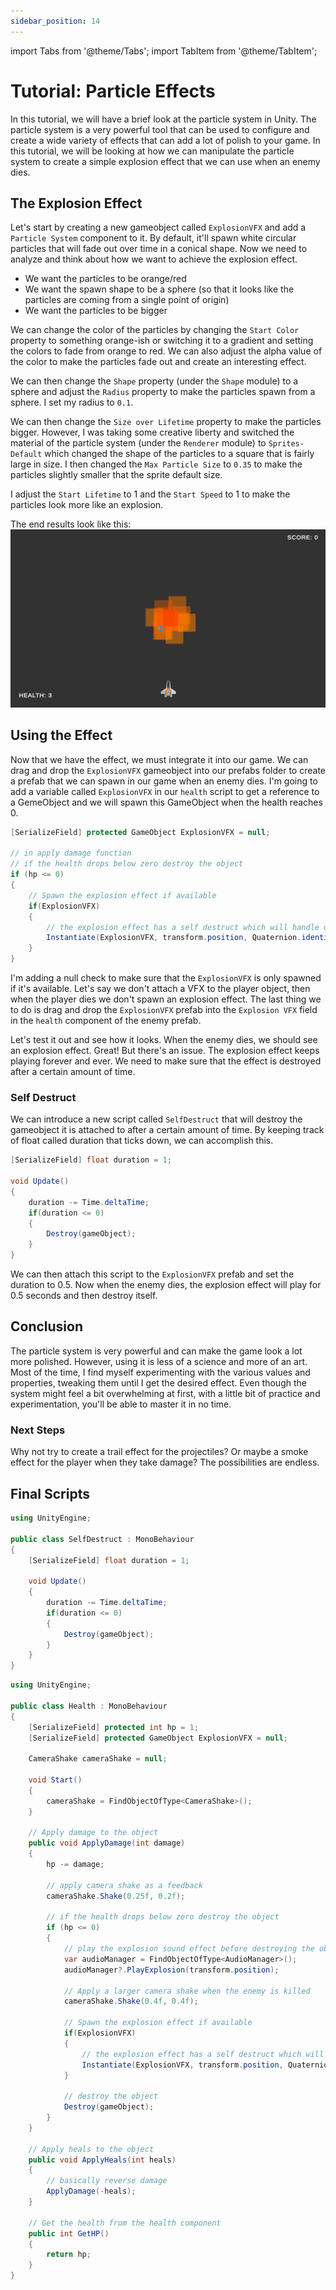 ```yaml
---
sidebar_position: 14
---
```


import Tabs from '@theme/Tabs';
import TabItem from '@theme/TabItem';

# Tutorial: Particle Effects
In this tutorial, we will have a brief look at the particle system in Unity. The particle system is a very powerful tool that can be used to configure and create a wide variety of effects that can add a lot of polish to your game. In this tutorial, we will be looking at how we can manipulate the particle system to create a simple explosion effect that we can use when an enemy dies.

## The Explosion Effect
Let's start by creating a new gameobject called `ExplosionVFX` and add a `Particle System` component to it. By default, it'll spawn white circular particles that will fade out over time in a conical shape. Now we need to analyze and think about how we want to achieve the explosion effect.

- We want the particles to be orange/red
- We want the spawn shape to be a sphere (so that it looks like the particles are coming from a single point of origin)
- We want the particles to be bigger

We can change the color of the particles by changing the `Start Color` property to something orange-ish or switching it to a gradient and setting the colors to fade from orange to red. We can also adjust the alpha value of the color to make the particles fade out and create an interesting effect.

We can then change the `Shape` property (under the `Shape` module) to a sphere and adjust the `Radius` property to make the particles spawn from a sphere. I set my radius to `0.1`.

We can then change the `Size over Lifetime` property to make the particles bigger. However, I was taking some creative liberty and switched the material of the particle system (under the `Renderer` module) to `Sprites-Default` which changed the shape of the particles to a square that is fairly large in size. I then changed the `Max Particle Size` to `0.35` to make the particles slightly smaller that the sprite default size.

I adjust the `Start Lifetime` to 1 and the `Start Speed` to 1 to make the particles look more like an explosion.

The end results look like this:
![Explosion VFX](../../static/screenshots/Explosion.gif)

## Using the Effect
Now that we have the effect, we must integrate it into our game. We can drag and drop the `ExplosionVFX` gameobject into our prefabs folder to create a prefab that we can spawn in our game when an enemy dies. I'm going to add a variable called `ExplosionVFX` in our `health` script to get a reference to a GemeObject and we will spawn this GameObject when the health reaches 0.

```csharp
[SerializeField] protected GameObject ExplosionVFX = null;

// in apply damage function
// if the health drops below zero destroy the object
if (hp <= 0)
{
    // Spawn the explosion effect if available
    if(ExplosionVFX)
    {
        // the explosion effect has a self destruct which will handle destroying itself
        Instantiate(ExplosionVFX, transform.position, Quaternion.identity);
    }
}
```

I'm adding a null check to make sure that the `ExplosionVFX` is only spawned if it's available. Let's say we don't attach a VFX to the player object, then when the player dies we don't spawn an explosion effect. The last thing we to do is drag and drop the `ExplosionVFX` prefab into the `Explosion VFX` field in the `health` component of the enemy prefab.

Let's test it out and see how it looks. When the enemy dies, we should see an explosion effect. Great! But there's an issue. The explosion effect keeps playing forever and ever. We need to make sure that the effect is destroyed after a certain amount of time.

### Self Destruct
We can introduce a new script called `SelfDestruct` that will destroy the gameobject it is attached to after a certain amount of time. By keeping track of float called duration that ticks down, we can accomplish this.

```csharp
[SerializeField] float duration = 1;

void Update()
{
    duration -= Time.deltaTime;
    if(duration <= 0)
    {
        Destroy(gameObject);
    }
}
```

We can then attach this script to the `ExplosionVFX` prefab and set the duration to 0.5. Now when the enemy dies, the explosion effect will play for 0.5 seconds and then destroy itself.

## Conclusion
The particle system is very powerful and can make the game look a lot more polished. However, using it is less of a science and more of an art. Most of the time, I find myself experimenting with the various values and properties, tweaking them until I get the desired effect. Even though the system might feel a bit overwhelming at first, with a little bit of practice and experimentation, you'll be able to master it in no time. 

### Next Steps
Why not try to create a trail effect for the projectiles? Or maybe a smoke effect for the player when they take damage? The possibilities are endless.

## Final Scripts
<Tabs>
<TabItem value="SelfDestruct.cs">

```csharp
using UnityEngine;

public class SelfDestruct : MonoBehaviour
{
    [SerializeField] float duration = 1;

    void Update()
    {
        duration -= Time.deltaTime;
        if(duration <= 0)
        {
            Destroy(gameObject);
        }
    }
}
```

</TabItem>
<TabItem value="Health.cs">

```csharp
using UnityEngine;

public class Health : MonoBehaviour
{
    [SerializeField] protected int hp = 1;
    [SerializeField] protected GameObject ExplosionVFX = null;

    CameraShake cameraShake = null;

    void Start()
    {
        cameraShake = FindObjectOfType<CameraShake>();
    }

    // Apply damage to the object
    public void ApplyDamage(int damage)
    {
        hp -= damage;

        // apply camera shake as a feedback
        cameraShake.Shake(0.25f, 0.2f);

        // if the health drops below zero destroy the object
        if (hp <= 0)
        {
            // play the explosion sound effect before destroying the object
            var audioManager = FindObjectOfType<AudioManager>();
            audioManager?.PlayExplosion(transform.position);

            // Apply a larger camera shake when the enemy is killed
            cameraShake.Shake(0.4f, 0.4f);

            // Spawn the explosion effect if available
            if(ExplosionVFX)
            {
                // the explosion effect has a self destruct which will handle destroying itself
                Instantiate(ExplosionVFX, transform.position, Quaternion.identity);
            }

            // destroy the object
            Destroy(gameObject);
        }
    }

    // Apply heals to the object
    public void ApplyHeals(int heals)
    {
        // basically reverse damage
        ApplyDamage(-heals);
    }

    // Get the health from the health component
    public int GetHP() 
    {
        return hp;
    }
}

```

</TabItem>
</Tabs>
